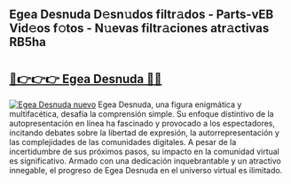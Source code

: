 ## Egea Desnuda D𝚎sn𝚞dos filtr𝚊dos - Parts-vEB Vid𝚎os f𝚘tos - N𝚞evas filtr𝚊ciones atr𝚊ctivas RB5ha

# <h2><a href="http://mbcmuh.tromn.icu/?c=Egea+Desnuda">🔗👉👉👉 Egea Desnuda 🔗🔗</a></h2>

[![Egea Desnuda nuevo](https://i.imgur.com/pEAQMta.gif)](http://mbcmuh.tromn.icu/?c=Egea+Desnuda)
Egea Desnuda, una figura enigmática y multifacética, desafía la comprensión simple. Su enfoque distintivo de la autopresentación en línea ha fascinado y provocado a los espectadores, incitando debates sobre la libertad de expresión, la autorrepresentación y las complejidades de las comunidades digitales. A pesar de la incertidumbre de sus próximos pasos, su impacto en la comunidad virtual es significativo. Armado con una dedicación inquebrantable y un atractivo innegable, el progreso de Egea Desnuda en el universo virtual es ilimitado.
